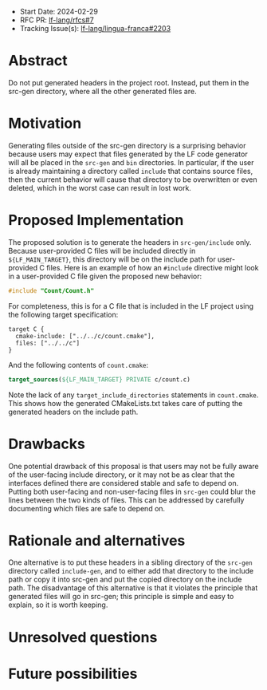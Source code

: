 - Start Date: 2024-02-29
- RFC PR: [lf-lang/rfcs#7](https://github.com/lf-lang/rfcs/pull/7)
- Tracking Issue(s): [lf-lang/lingua-franca#2203](https://github.com/lf-lang/lingua-franca/issues/2203)

# Abstract
[abstract]: #abstract

Do not put generated headers in the project root. Instead, put them in the src-gen directory, where all the other generated files are.

# Motivation
[motivation]: #motivation

Generating files outside of the src-gen directory is a surprising behavior because users may expect that files generated by the LF code generator will all be placed in the `src-gen` and `bin` directories. In particular, if the user is already maintaining a directory called `include` that contains source files, then the current behavior will cause that directory to be overwritten or even deleted, which in the worst case can result in lost work.

# Proposed Implementation
[proposed-implementation]: #proposed-implementation

The proposed solution is to generate the headers in `src-gen/include` only. Because user-provided C files will be included directly in `${LF_MAIN_TARGET}`, this directory will be on the include path for user-provided C files. Here is an example of how an `#include` directive might look in a user-provided C file given the proposed new behavior:

```c
#include "Count/Count.h"
```

For completeness, this is for a C file that is included in the LF project using the following target specification:

```
target C {
  cmake-include: ["../../c/count.cmake"],
  files: ["../../c"]
}
```

And the following contents of `count.cmake`:

```cmake
target_sources(${LF_MAIN_TARGET} PRIVATE c/count.c)
```

Note the lack of any `target_include_directories` statements in `count.cmake`. This shows how the generated CMakeLists.txt takes care of putting the generated headers on the include path.

# Drawbacks
[drawbacks]: #drawbacks

One potential drawback of this proposal is that users may not be fully aware of the user-facing include directory, or it may not be as clear that the interfaces defined there are considered stable and safe to depend on. Putting both user-facing and non-user-facing files in `src-gen` could blur the lines between the two kinds of files. This can be addressed by carefully documenting which files are safe to depend on.

# Rationale and alternatives
[rationale-and-alternatives]: #rationale-and-alternatives

One alternative is to put these headers in a sibling directory of the `src-gen` directory called `include-gen`, and to either add that directory to the include path or copy it into src-gen and put the copied directory on the include path. The disadvantage of this alternative is that it violates the principle that generated files will go in src-gen; this principle is simple and easy to explain, so it is worth keeping.

# Unresolved questions
[unresolved-questions]: #unresolved-questions

# Future possibilities
[future-possibilities]: #future-possibilities

